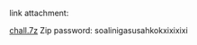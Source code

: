 link attachment:

[chall.7z](https://drive.google.com/drive/folders/1R1psX7e04W1aJXFHK_WbNkRt5ukFXOlc?usp=sharing)
Zip password: soalinigasusahkokxixixixi